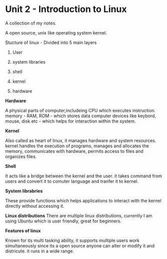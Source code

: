 # Unit 2 - Introduction to Linux 
A collection of my notes. 

A open source, unix like operating system kernel. 

Stucture of linux - Divided into 5 main layers

1. User

2. system libraries

3. shell

4. kernel

5. hardware 

**Hardware**

A physical parts of computer,includeing CPU which executes instruction.
memory - RAM, ROM - which stores data
computer devices like keybord, mouse, disk etc - which helps for interaction within the system. 

**Kernel**

Also called as heart of linux, it manages hardware and system resources. 
kernel handles the execution of programs, manages and allocates the memory, 
communicates with hardware, permits access to files and organizes files.

**Shell**

It acts like a bridge between the kernel and the user. it takes command from users and convert it to comuter language and tranfer it to kernel. 

**System librabries**

These provide functions which helps applications to interact with the kernel directly without accessing it. 



**Linux distributions**
There are multiple linux distributions, currently I am using Ubuntu which is user friendly, great for beginners.

**Features of linux**

Known for its multi tasking ability, it supports multiple users work simultaneously
since its a open source anyone can alter or modify it and districute.
it runs in a wide range. 
